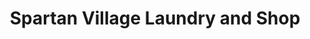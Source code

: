 ---
title: "Spartan Village Laundry and Shop"
url: /east-lansing/spartan-village-laundry-and-shop/
shop: Wäscherei
---